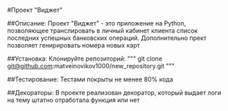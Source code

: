 #Проект "Виджет"

##Описание:
Проект "Виджет" - это приложение на Python, позволяющее транслировать в личный кабинет клиента список последних 
успешных банковских операций. Дополнительно прект позволяет генирировать номера новых карт

##Установка:
Клонируйте репозиторий:
"""
git clone git@github.com:matveinovikov1000/new_repository.git
"""

##Тестирование:
Тестами покрыты не менее 80% кода

##Декораторы:
В проекте реализован декоратор, который выдает логи на тему штатно отработала функция или нет